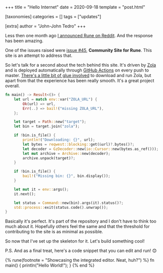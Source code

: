 +++
title = "Hello Internet"
date = 2020-09-18
template = "post.html"

[taxonomies]
categories = []
tags = ["updates"]

[extra]
author = "John-John Tedro"
+++

Less then one month ago [I announced Rune on
Reddit](https://www.reddit.com/r/rust/comments/in67d3/introducing_rune_a_new_stackbased_dynamic/).
And the response has been amazing.

One of the issues raised were [issue
#45](https://github.com/rune-rs/rune/issues/45), **Community Site for Rune**.
This site is an attempt to address that.

<!-- more -->

So let's talk for a second about the tech behind this site. It's driven by
[Zola](https://www.getzola.org/) and is deployed automatically through [GitHub
Actions](https://github.com/rune-rs/rune/actions?query=workflow%3ASite) on every
push to master. [There's a little bit of glue
involved](https://github.com/rune-rs/rune/tree/master/tools/site) to
download and run Zola, but apart from that the experience has been really
smooth. It's a great project overall.

```rust
fn main() -> Result<()> {
    let url = match env::var("ZOLA_URL") {
        Ok(url) => url,
        Err(..) => bail!("missing ZOLA_URL"),
    };

    let target = Path::new("target");
    let bin = target.join("zola");

    if !bin.is_file() {
        println!("Downloading: {}", url);
        let bytes = reqwest::blocking::get(&url)?.bytes()?;
        let decoder = GzDecoder::new(io::Cursor::new(bytes.as_ref()));
        let mut archive = Archive::new(decoder);
        archive.unpack(target)?;
    }

    if !bin.is_file() {
        bail!("Missing bin: {}", bin.display());
    }

    let mut it = env::args();
    it.next();

    let status = Command::new(bin).args(it).status()?;
    std::process::exit(status.code().unwrap());
}
```

Basically it's perfect. It's part of the repository and I don't have to think
too much about it. Hopefully others feel the same and that the threshold for
contributing to the site is as minimal as possible.

So now that I've set up the skeleton for it. Let's build something cool!

P.S. And as a final treat, here's a code snippet that you can edit and run! 😊

{% rune(footnote = "Showcasing the integrated editor. Neat, huh?") %}
fn main() {
    println("Hello World!");
}
{% end %}
